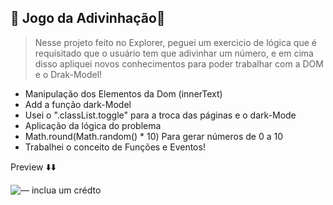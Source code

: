 ## 🔮 Jogo da Adivinhação🔮

> Nesse projeto feito no Explorer, peguei um exercicio de lógica que é requisitado que o usuário tem que adivinhar um número, e em cima disso apliquei novos conhecimentos para poder trabalhar com a DOM e o Drak-Model!

* Manipulação dos Elementos da Dom (innerText)
* Add a função dark-Model
* Usei o ".classList.toggle" para a troca das páginas e o dark-Mode
* Aplicação da lógica do problema
* Math.round(Math.random() * 10)  Para gerar números de 0 a 10
* Trabalhei o conceito de Funções e Eventos!


 
Preview ⬇️⬇️

![— inclua um crédto](https://user-images.githubusercontent.com/107922389/182956395-991b2565-d383-4beb-a34e-1af9d8e983f4.gif)
